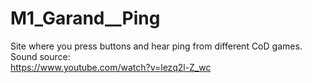 # M1_Garand__Ping
Site where you press buttons and hear ping from different CoD games.<br/>
Sound source:<br/>
https://www.youtube.com/watch?v=lezq2l-Z_wc<br/>
